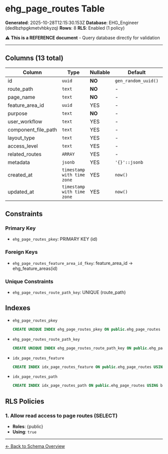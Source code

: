 # ehg_page_routes Table

**Generated**: 2025-10-28T12:15:30.153Z
**Database**: EHG_Engineer (dedlbzhpgkmetvhbkyzq)
**Rows**: 8
**RLS**: Enabled (1 policy)

⚠️ **This is a REFERENCE document** - Query database directly for validation

---

## Columns (13 total)

| Column | Type | Nullable | Default | Description |
|--------|------|----------|---------|-------------|
| id | `uuid` | **NO** | `gen_random_uuid()` | - |
| route_path | `text` | **NO** | - | - |
| page_name | `text` | **NO** | - | - |
| feature_area_id | `uuid` | YES | - | - |
| purpose | `text` | **NO** | - | - |
| user_workflow | `text` | YES | - | - |
| component_file_path | `text` | YES | - | - |
| layout_type | `text` | YES | - | - |
| access_level | `text` | YES | - | - |
| related_routes | `ARRAY` | YES | - | - |
| metadata | `jsonb` | YES | `'{}'::jsonb` | - |
| created_at | `timestamp with time zone` | YES | `now()` | - |
| updated_at | `timestamp with time zone` | YES | `now()` | - |

## Constraints

### Primary Key
- `ehg_page_routes_pkey`: PRIMARY KEY (id)

### Foreign Keys
- `ehg_page_routes_feature_area_id_fkey`: feature_area_id → ehg_feature_areas(id)

### Unique Constraints
- `ehg_page_routes_route_path_key`: UNIQUE (route_path)

## Indexes

- `ehg_page_routes_pkey`
  ```sql
  CREATE UNIQUE INDEX ehg_page_routes_pkey ON public.ehg_page_routes USING btree (id)
  ```
- `ehg_page_routes_route_path_key`
  ```sql
  CREATE UNIQUE INDEX ehg_page_routes_route_path_key ON public.ehg_page_routes USING btree (route_path)
  ```
- `idx_page_routes_feature`
  ```sql
  CREATE INDEX idx_page_routes_feature ON public.ehg_page_routes USING btree (feature_area_id)
  ```
- `idx_page_routes_path`
  ```sql
  CREATE INDEX idx_page_routes_path ON public.ehg_page_routes USING btree (route_path)
  ```

## RLS Policies

### 1. Allow read access to page routes (SELECT)

- **Roles**: {public}
- **Using**: `true`

---

[← Back to Schema Overview](../database-schema-overview.md)
